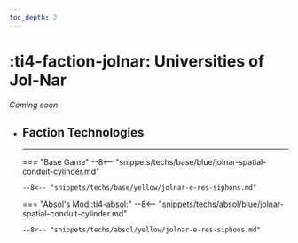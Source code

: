 ```yaml
---
toc_depth: 2
---
```


# :ti4-faction-jolnar: Universities of Jol-Nar

_Coming soon_.

<div class="grid cards" markdown>

-   ## __Faction Technologies__

    ---
    === "Base Game"
        --8<-- "snippets/techs/base/blue/jolnar-spatial-conduit-cylinder.md"

        --8<-- "snippets/techs/base/yellow/jolnar-e-res-siphons.md"

    === "Absol's Mod :ti4-absol:"
        --8<-- "snippets/techs/absol/blue/jolnar-spatial-conduit-cylinder.md"

        --8<-- "snippets/techs/absol/yellow/jolnar-e-res-siphons.md"

</div>
